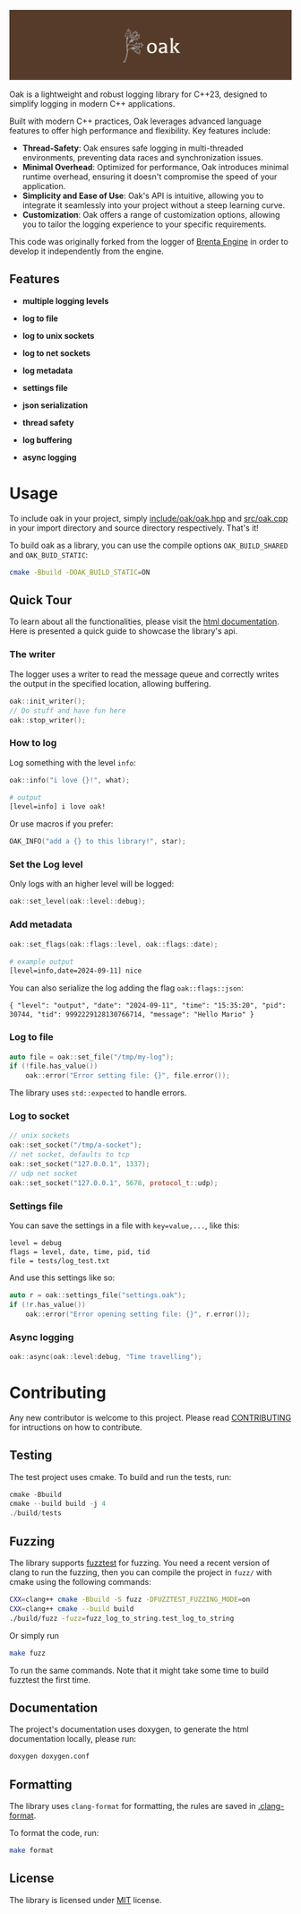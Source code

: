 ![oak-banner](./docs/oak_banner.jpeg)

Oak is a lightweight and robust logging library for C++23, designed to
simplify logging in modern C++ applications.

Built with modern C++ practices, Oak leverages advanced language
features to offer high performance and flexibility. Key features include:
- **Thread-Safety**: Oak ensures safe logging in multi-threaded environments,
                 preventing data races and synchronization issues.
- **Minimal Overhead**: Optimized for performance, Oak introduces minimal
                 runtime overhead, ensuring it doesn't compromise the speed
                 of your application.
- **Simplicity and Ease of Use**: Oak's API is intuitive, allowing you to integrate
                 it seamlessly into your project without a steep learning curve.
- **Customization**: Oak offers a range of customization options, allowing you to
                 tailor the logging experience to your specific requirements.

This code was originally forked from the logger of [Brenta Engine](https://github.com/San7o/Brenta-Engine)
in order to develop it independently from the engine.

## Features

- **multiple logging levels**

- **log to file**

- **log to unix sockets**

- **log to net sockets**

- **log metadata**

- **settings file**

- **json serialization**

- **thread safety**

- **log buffering**

- **async logging**

# Usage
To include oak in your project, simply [include/oak/oak.hpp](./include/oak/oak.hpp) and [src/oak.cpp](./src/oak.cpp)
in your import directory and source directory respectively. That's it!

To build oak as a library, you can use the compile options `OAK_BUILD_SHARED` and `OAK_BUID_STATIC`:
```bash
cmake -Bbuild -DOAK_BUILD_STATIC=ON
```

## Quick Tour

To learn about all the functionalities, please visit the [html documentation](https://san7o.github.io/brenta-engine-documentation/oak/v1.0/). Here is presented a quick guide to
showcase the library's api.

### The writer
The logger uses a writer to read the message queue and correctly
writes the output in the specified location, allowing buffering.
```c++
oak::init_writer();
// Do stuff and have fun here
oak::stop_writer();
```

### How to log
Log something with the level `info`:
```c++
oak::info("i love {}!", what);
```
```bash
# output
[level=info] i love oak!
```
Or use macros if you prefer:
```c++
OAK_INFO("add a {} to this library!", star);
```

### Set the Log level
Only logs with an higher level will be logged:
```c++
oak::set_level(oak::level::debug);
```

### Add metadata
```c++
oak::set_flags(oak::flags::level, oak::flags::date);
```
```bash
# example output
[level=info,date=2024-09-11] nice
```

You can also serialize the log adding the flag `oak::flags::json`:
```
{ "level": "output", "date": "2024-09-11", "time": "15:35:20", "pid": 30744, "tid": 9992229128130766714, "message": "Hello Mario" }
```

### Log to file
```c++
auto file = oak::set_file("/tmp/my-log");
if (!file.has_value())
    oak::error("Error setting file: {}", file.error());
```
The library uses `std::expected` to handle errors.

### Log to socket
```c++
// unix sockets
oak::set_socket("/tmp/a-socket");
// net socket, defaults to tcp
oak::set_socket("127.0.0.1", 1337);
// udp net socket
oak::set_socket("127.0.0.1", 5678, protocol_t::udp);
```

### Settings file
You can save the settings in a file with `key=value,...`, like this:
```
level = debug
flags = level, date, time, pid, tid
file = tests/log_test.txt
```
And use this settings like so:
```c++
auto r = oak::settings_file("settings.oak");
if (!r.has_value())
    oak::error("Error opening setting file: {}", r.error());
```

### Async logging
```c++
oak::async(oak::level:debug, "Time travelling");
```

# Contributing
Any new contributor is welcome to this project. Please
read [CONTRIBUTING](./CONTRIBUTING.md) for intructions
on how to contribute.

## Testing

The test project uses cmake. To build and run the tests, run:
```c++
cmake -Bbuild
cmake --build build -j 4
./build/tests
```

## Fuzzing

The library supports [fuzztest](https://github.com/google/fuzztest/tree/main) for fuzzing. You
need a recent version of clang to run the fuzzing, then you can compile the project in `fuzz/`
with cmake using the following commands:
```bash
CXX=clang++ cmake -Bbuild -S fuzz -DFUZZTEST_FUZZING_MODE=on
CXX=clang++ cmake --build build
./build/fuzz -fuzz=fuzz_log_to_string.test_log_to_string
```

Or simply run
```bash
make fuzz
```
To run the same commands. Note that it might take some time to build fuzztest the first time.

## Documentation

The project's documentation uses doxygen, to generate the html documentation locally, please run:
```bash
doxygen doxygen.conf
```

## Formatting

The library uses `clang-format` for formatting, the rules
are saved in [.clang-format](./.clang-format).

To format the code, run:
```bash
make format
```

## License

The library is licensed under [MIT](./LICENSE) license.
